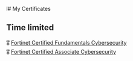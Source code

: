 l# My Certificates

## Time limited
🎖️ [Fortinet Certified Fundamentals Cybersecurity](https://github.com/emre-mr246/emre-mr246/blob/main/certificates/fortinet/fundamentals.md)  
🎖️ [Fortinet Certified Associate Cybersecurity](https://github.com/emre-mr246/emre-mr246/blob/main/certificates/fortinet/associate.md)
